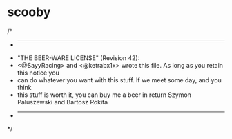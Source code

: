 # scooby

/*
 * ----------------------------------------------------------------------------
 * "THE BEER-WARE LICENSE" (Revision 42):
 * <@SayyRacing> and <@ketrabx1x> wrote this file. As long as you retain this notice you
 * can do whatever you want with this stuff. If we meet some day, and you think
 * this stuff is worth it, you can buy me a beer in return Szymon Paluszewski and Bartosz Rokita
 * ----------------------------------------------------------------------------
 */
